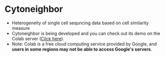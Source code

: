 # Cytoneighbor
* Heterogeneity of single cell sequncing data based on cell similarity measure
* Cytoneighbor is being developed and you can check out its demo on the Colab server ([Cilck here](https://colab.research.google.com/drive/1bW5nFluugn1yya-HgD7p-60U1UEjQTQM?usp=sharing)). 
* Note: Colab is a free cloud computing service provided by Google, and **users in some regions may not be able to access Google's servers**.
